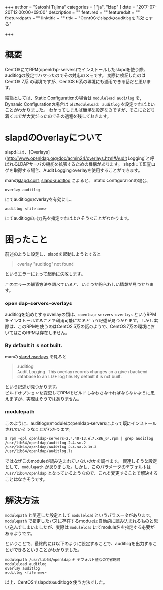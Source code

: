 +++
author = "Satoshi Tajima"
categories = [ "ja", "ldap" ]
date = "2017-07-20T12:00:00+09:00"
description = ""
featured = ""
featuredalt = ""
featuredpath = ""
linktitle = ""
title = "CentOSでslapdのauditlogを有効にする"

+++

# 概要

CentOSにてRPM(openldap-servers)でインストールしたslapdを使う際、auditlogの設定でハマったのでその対応のメモです。
実際に検証したのは CentOS 7系 の環境ですが、CentOS 6系の環境にも適用できる話だと思います。

結論としては、Static Configurationの場合は `moduleload auditlog` を, Dynamic Configurationの場合は `olcModuleLoad: auditlog` を設定すればよいことがわかりました。
わかってしまえば簡単な設定なのですが、そこにたどり着くまでが大変だったのでその過程を残しておきます。

# slapdのOverlayについて

slapdには、[Overlays](http://www.openldap.org/doc/admin24/overlays.html#Audit Logging)と呼ばれるLDAPサーバの機能を拡張するための機構があります。
slapdにて監査ログを取得する場合、Audit Logging overlayを使用することができます。

manの[slapd.conf](https://linux.die.net/man/5/slapd.conf), [slapo-auditlog](https://linux.die.net/man/5/slapo-auditlog) によると、 Static Configurationの場合、


```
overlay auditlog
```

にてauditlogのoverlayを有効にし、

```
auditlog <filename>  
```

にてauditlogの出力先を指定すればよさそうなことがわかります。

# 困ったこと

前述のように設定し、slapdを起動しようとすると

> overlay "auditlog" not found

というエラーによって起動に失敗します。

このエラーの解消方法を調べていると、いくつか紛らわしい情報が見つかります。

### openldap-servers-overlays

auditlogを始めとするoverlayの類は、`openldap-servers-overlays` というRPMをインストールすることで利用可能になるという記述が見つかります。しかし実際は、このRPMを使うのはCentOS 5系の話のようで、CentOS 7系の環境においてはこのRPMは存在しません。

### By default it is not built.

manの [slapd.overlays](https://linux.die.net/man/5/slapd.overlays) を見ると

> auditlog  
> Audit Logging. This overlay records changes on a given backend database to an LDIF log file. By default it is not built.

という記述が見つかります。  
ビルドオプションを変更してRPMをビルドしなおさなければならないように思えますが、実際はそうではありません。

### modulepath

このように、auditlogのmoduleはopenldap-serversによって既にインストールされていそうなことがわかります。
```
$ rpm -qpl openldap-servers-2.4.40-13.el7.x86_64.rpm | grep auditlog
/usr/lib64/openldap/auditlog-2.4.so.2
/usr/lib64/openldap/auditlog-2.4.so.2.10.3
/usr/lib64/openldap/auditlog.la
```

ではなぜこのmoduleが読み込まれていないのかを調べます。
関連しそうな設定として、`modulepath` がありました。しかし、このパラメータのデフォルトは `/usr/lib64/openldap` となっているようなので、これを変更することで解決することはなさそうです。


# 解決方法

`modulepath` と関連した設定として `moduleload` というパラメータがあります。
 `modulepath` で指定したパスに存在するmoduleは自動的に読み込まれるものと思い込んでしまいましたが、実際は `moduleload` にてmodule名を指定する必要があるようです。

ということで、最終的には以下のように設定することで、auditlogを出力することができるということがわかりました。

```
modulepath /usr/lib64/openldap # デフォルト値なので省略可
moduleload auditlog
overlay auditlog
auditlog <filename>  
```


以上、CentOSでslapdのauditlogを使う方法でした。

